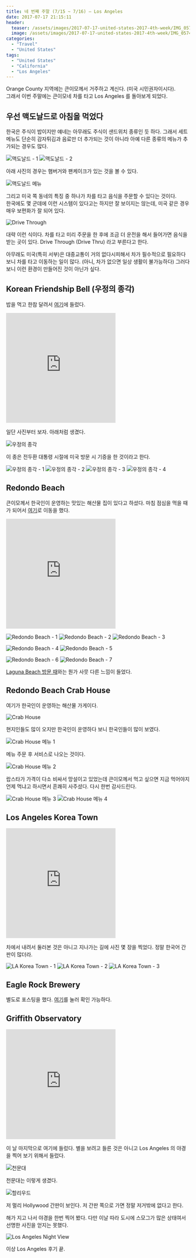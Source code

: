 ```yaml
---
title: 네 번째 주말 (7/15 ~ 7/16) – Los Angeles
date: 2017-07-17 21:15:11
header:
  teaser: /assets/images/2017-07-17-united-states-2017-4th-week/IMG_0574.jpg
  image: /assets/images/2017-07-17-united-states-2017-4th-week/IMG_0574.jpg
categories:
  - "Travel"
  - "United States"
tags:
  - "United States"
  - "California"
  - "Los Angeles"
---
```


Orange County 지역에는 큰이모께서 거주하고 계신다. (미국 시민권자이시다).  
그래서 이번 주말에는 큰이모네 차를 타고 Los Angeles 를 돌아보게 되었다.

<!-- more -->

## 우선 맥도날드로 아침을 먹었다

한국은 주식이 밥이지만 얘네는 아무래도 주식이 샌드위치 종류인 듯 하다. 그래서 세트메뉴도 단순히 감자튀김과 음료만 더 추가되는 것이 아니라 아예 다른 종류의 메뉴가 추가되는 경우도 많다.

![맥도날드 - 1](/assets/images/2017-07-17-united-states-2017-4th-week/IMG_0463-1.jpg)
![맥도날드 - 2](/assets/images/2017-07-17-united-states-2017-4th-week/IMG_0464-1.jpg)

아래 사진의 경우는 햄버거와 팬케이크가 있는 것을 볼 수 있다.

![맥도날드 메뉴](/assets/images/2017-07-17-united-states-2017-4th-week/IMG_0468-1.jpg)

그리고 미국 쪽 동네의 특징 중 하나가 차를 타고 음식을 주문할 수 있다는 것이다.  
한국에도 몇 군데에 이런 시스템이 있다고는 하지만 잘 보이지는 않는데, 미국 같은 경우 매우 보편화가 잘 되어 있다.

![Drive Through](/assets/images/2017-07-17-united-states-2017-4th-week/IMG_0471-1.jpg)

대략 이런 식이다. 차를 타고 미리 주문을 한 후에 조금 더 운전을 해서 들어가면 음식을 받는 곳이 있다. Drive Through (Drive Thru) 라고 부른다고 한다.

아무래도 미국(특히 서부)은 대중교통이 거의 없다시피해서 차가 필수적으로 필요하다 보니 차를 타고 이동하는 일이 많다. (아니, 차가 없으면 일상 생활이 불가능하다) 그러다 보니 이런 환경이 만들어진 것이 아닌가 싶다.

## Korean Friendship Bell (우정의 종각)

밥을 먹고 한참 달려서 [여기](https://goo.gl/maps/ZGud1dyN2A42)에 들렀다.

<iframe src="https://www.google.com/maps/embed?pb=!1m14!1m8!1m3!1d53103.51330984228!2d-118.2938!3d33.709736!3m2!1i1024!2i768!4f13.1!3m3!1m2!1s0x0%3A0x2b01bea40983f477!2sKorean%20Friendship%20Bell!5e0!3m2!1sko!2sus!4v1583418160292!5m2!1sko!2sus" height="300" frameborder="0" style="border:0;" allowfullscreen=""></iframe>

일단 사진부터 보자. 아래처럼 생겼다.

![우정의 종각](/assets/images/2017-07-17-united-states-2017-4th-week/IMG_0490-1.jpg)

이 종은 전두환 대통령 시절에 미국 방문 시 기증을 한 것이라고 한다.

![우정의 종각 - 1](/assets/images/2017-07-17-united-states-2017-4th-week/IMG_0478-1-1.jpg)
![우정의 종각 - 2](/assets/images/2017-07-17-united-states-2017-4th-week/IMG_0484-2.jpg)
![우정의 종각 - 3](/assets/images/2017-07-17-united-states-2017-4th-week/IMG_0486-2.jpg)
![우정의 종각 - 4](/assets/images/2017-07-17-united-states-2017-4th-week/IMG_0491-1.jpg)

## Redondo Beach

큰이모께서 한국인이 운영하는 맛있는 해산물 집이 있다고 하셨다. 마침 점심을 먹을 때가 되어서 [여기](https://goo.gl/maps/8jeX8Uz2XnN2)로 이동을 했다.

<iframe src="https://www.google.com/maps/embed?pb=!1m14!1m8!1m3!1d848219.9413209206!2d-118.377142!3d33.854634!3m2!1i1024!2i768!4f13.1!3m3!1m2!1s0x80c2b4914349b913%3A0xffcff8db541cf165!2z7LqY66as7Y-s64uI7JWEIOumrOuPiOuPhOu5hOy5mA!5e0!3m2!1sko!2sus!4v1583418451881!5m2!1sko!2sus" height="300" frameborder="0" style="border:0;" allowfullscreen=""></iframe>

![Redondo Beach - 1](/assets/images/2017-07-17-united-states-2017-4th-week/IMG_0500-1.jpg)
![Redondo Beach - 2](/assets/images/2017-07-17-united-states-2017-4th-week/IMG_0501-1.jpg)
![Redondo Beach - 3](/assets/images/2017-07-17-united-states-2017-4th-week/IMG_0502-1.jpg)

![Redondo Beach - 4](/assets/images/2017-07-17-united-states-2017-4th-week/IMG_0506-1.jpg)
![Redondo Beach - 5](/assets/images/2017-07-17-united-states-2017-4th-week/IMG_0508-1.jpg)

![Redondo Beach - 6](/assets/images/2017-07-17-united-states-2017-4th-week/IMG_0510-1.jpg)
![Redondo Beach - 7](/assets/images/2017-07-17-united-states-2017-4th-week/IMG_0515-1.jpg)

[Laguna Beach 방문 때](/united-states-2017-3rd-week)와는 뭔가 사뭇 다른 느낌이 들었다.

## Redondo Beach Crab House

여기가 한국인이 운영하는 해산물 가게이다.

![Crab House](/assets/images/2017-07-17-united-states-2017-4th-week/IMG_0508-1-1.jpg)

현지인들도 많이 오지만 한국인이 운영하다 보니 한국인들이 많이 보였다.

![Crab House 메뉴 1](/assets/images/2017-07-17-united-states-2017-4th-week/IMG_2957-1.jpg)

메뉴 주문 후 서비스로 나오는 것이다.

![Crab House 메뉴 2](/assets/images/2017-07-17-united-states-2017-4th-week/IMG_2958-1.jpg)

랍스타가 가격이 다소 비싸서 망설이고 있었는데 큰이모께서 먹고 싶으면 지금 먹어야지 언제 먹냐고 하시면서 흔쾌히 사주셨다. 다시 한번 감사드린다.

![Crab House 메뉴 3](/assets/images/2017-07-17-united-states-2017-4th-week/IMG_2960-1.jpg)
![Crab House 메뉴 4](/assets/images/2017-07-17-united-states-2017-4th-week/IMG_2961-1.jpg)

## Los Angeles Korea Town

<iframe src="https://www.google.com/maps/embed?pb=!1m14!1m8!1m3!1d211541.78368683986!2d-118.30038399999998!3d34.060788!3m2!1i1024!2i768!4f13.1!3m3!1m2!1s0x80c2b8a16add859f%3A0x1d371572091080c2!2z7LqY66as7Y-s64uI7JWEIOuhnOyKpOyVpOygpOugiOyKpCDsvZTrpqzslYTtg4DsmrQ!5e0!3m2!1sko!2sus!4v1583419003651!5m2!1sko!2sus" height="300" frameborder="0" style="border:0;" allowfullscreen=""></iframe>

차에서 내려서 둘러본 것은 아니고 지나가는 길에 사진 몇 장을 찍었다. 정말 한국어 간판이 많더라.

![LA Korea Town - 1](/assets/images/2017-07-17-united-states-2017-4th-week/IMG_0522-1.jpg)
![LA Korea Town - 2](/assets/images/2017-07-17-united-states-2017-4th-week/IMG_0523-1.jpg)
![LA Korea Town - 3](/assets/images/2017-07-17-united-states-2017-4th-week/IMG_0526-1.jpg)

## Eagle Rock Brewery

별도로 포스팅을 했다. [여기](/los-angeles-eagle-rock-brewery-visit-review)를 눌러 확인 가능하다.

## Griffith Observatory

<iframe src="https://www.google.com/maps/embed?pb=!1m14!1m8!1m3!1d52849.44723984158!2d-118.300393!3d34.118434!3m2!1i1024!2i768!4f13.1!3m3!1m2!1s0x0%3A0x73ff07b1c2d6dadc!2z6re466as7ZS87IqkIOyynOusuOuMgA!5e0!3m2!1sko!2sus!4v1583419124652!5m2!1sko!2sus" height="300" frameborder="0" style="border:0;" allowfullscreen=""></iframe>

이 날 마지막으로 여기에 들렀다. 별을 보려고 들른 것은 아니고 Los Angeles 의 야경을 찍어 보기 위해서 들렀다.

![천문대](/assets/images/2017-07-17-united-states-2017-4th-week/IMG_0571.jpg)

천문대는 이렇게 생겼다.

![할리우드](/assets/images/2017-07-17-united-states-2017-4th-week/IMG_0550.jpg)

저 멀리 Hollywood 간판이 보인다. 저 간판 쪽으로 가면 정말 저거밖에 없다고 한다.

해가 지고 나서 야경을 한번 찍어 봤다. 다만 이날 따라 도시에 스모그가 많은 상태여서 선명한 사진을 얻지는 못했다.

![Los Angeles Night View](/assets/images/2017-07-17-united-states-2017-4th-week/IMG_0574.jpg)

이상 Los Angeles 후기 끝.
